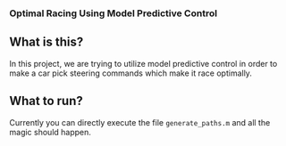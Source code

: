 ### Optimal Racing Using Model Predictive Control
## What is this?
In this project, we are trying to utilize model predictive control in order to make a car pick steering commands which make it race optimally.

## What to run?
Currently you can directly execute the file $\texttt{generate_paths.m}$ and all the magic should happen.